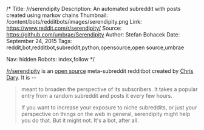 /*
Title: /r/serendipity
Description: An automated subreddit with posts created using markov chains
Thumbnail: /content/bots/redditbots/images/serendipity.png
Link: https://www.reddit.com/r/serendipity/
Source: https://github.com/umbrae/Serendipity
Author: Stefan Bohacek
Date: September 24, 2015
Tags: reddit,bot,redditbot,subreddit,python,opensource,open source,umbrae

Nav: hidden
Robots: index,follow
*/

[/r/serendipity](https://www.reddit.com/r/serendipity/) is an [open source](https://github.com/umbrae/Serendipity) meta-subreddit redditbot created by [Chris Dary](https://twitter.com/chrisdary). It is --

> meant to broaden the perspective of its subscribers. It takes a popular entry from a random subreddit and posts it every few hours.
>
> If you want to increase your exposure to niche subreddits, or just your perspective on things on the web in general, serendipity might help you do that. But it might not. It's a bot, after all.
